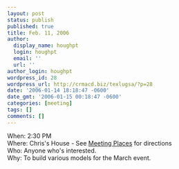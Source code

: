 ```yaml
---
layout: post
status: publish
published: true
title: Feb. 11, 2006
author:
  display_name: houghpt
  login: houghpt
  email: ''
  url: ''
author_login: houghpt
wordpress_id: 28
wordpress_url: http://crmacd.biz/texlugsa/?p=28
date: '2006-01-14 18:18:47 -0600'
date_gmt: '2006-01-15 00:18:47 -0600'
categories: [meeting]
tags: []
comments: []
---
```

<p>When: 2:30 PM<br />
Where: Chris's House - See <a title="Meeting Places" href="http://crmacd.biz/texlugsa/meeting-places/">Meeting Places</a> for directions<br />
Who: Anyone who's interested.<br />
Why: To build various models for the March event.</p>

